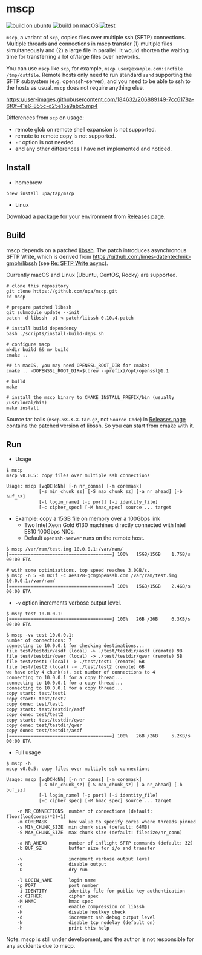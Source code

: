 # mscp

[![build on ubuntu](https://github.com/upa/mscp/actions/workflows/build-ubuntu.yml/badge.svg)](https://github.com/upa/mscp/actions/workflows/build-ubuntu.yml) [![build on macOS](https://github.com/upa/mscp/actions/workflows/build-macos.yml/badge.svg)](https://github.com/upa/mscp/actions/workflows/build-macos.yml) [![test](https://github.com/upa/mscp/actions/workflows/test.yml/badge.svg)](https://github.com/upa/mscp/actions/workflows/test.yml)


`mscp`, a variant of `scp`, copies files over multiple ssh (SFTP)
connections. Multiple threads and connections in mscp transfer (1)
multiple files simultaneously and (2) a large file in parallel. It
would shorten the waiting time for transferring a lot of/large files
over networks.

You can use `mscp` like `scp`, for example, `mscp
user@example.com:srcfile /tmp/dstfile`. Remote hosts only need to run
standard `sshd` supporting the SFTP subsystem (e.g. openssh-server),
and you need to be able to ssh to the hosts as usual. `mscp` does not
require anything else.

https://user-images.githubusercontent.com/184632/206889149-7cc6178a-6f0f-41e6-855c-d25e15a9abc5.mp4


Differences from `scp` on usage:

- remote glob on remote shell expansion is not supported.
- remote to remote copy is not supported.
- `-r` option is not needed.
- and any other differences I have not implemented and noticed.


## Install

- homebrew

```console
brew install upa/tap/mscp
```

- Linux

Download a package for your environment from [Releases
page](https://github.com/upa/mscp/releases).


## Build

mscp depends on a patched [libssh](https://www.libssh.org/).  The
patch introduces asynchronous SFTP Write, which is derived from
https://github.com/limes-datentechnik-gmbh/libssh (see [Re: SFTP Write
async](https://archive.libssh.org/libssh/2020-06/0000004.html)).

Currently macOS and Linux (Ubuntu, CentOS, Rocky) are supported.

```console
# clone this repository
git clone https://github.com/upa/mscp.git
cd mscp

# prepare patched libssh
git submodule update --init
patch -d libssh -p1 < patch/libssh-0.10.4.patch

# install build dependency
bash ./scripts/install-build-deps.sh

# configure mscp
mkdir build && mv build
cmake ..

## in macOS, you may need OPENSSL_ROOT_DIR for cmake:
cmake .. -DOPENSSL_ROOT_DIR=$(brew --prefix)/opt/openssl@1.1

# build
make

# install the mscp binary to CMAKE_INSTALL_PREFIX/bin (usually /usr/local/bin)
make install
```
Source tar balls (`mscp-vX.X.X.tar.gz`, not `Source Code`) in
[Releases page](https://github.com/upa/mscp/releases) contains the patched version
of libssh. So you can start from cmake with it.

## Run

- Usage

```console
$ mscp
mscp v0.0.5: copy files over multiple ssh connections

Usage: mscp [vqDCHdNh] [-n nr_conns] [-m coremask]
            [-s min_chunk_sz] [-S max_chunk_sz] [-a nr_ahead] [-b buf_sz]
            [-l login_name] [-p port] [-i identity_file]
            [-c cipher_spec] [-M hmac_spec] source ... target
```

- Example: copy a 15GB file on memory over a 100Gbps link
  - Two Intel Xeon Gold 6130 machines directly connected with Intel E810 100Gbps NICs.
  - Default `openssh-server` runs on the remote host.

```console
$ mscp /var/ram/test.img 10.0.0.1:/var/ram/
[======================================] 100%   15GB/15GB    1.7GB/s  00:00 ETA
```

```console
# with some optimizations. top speed reaches 3.0GB/s.
$ mscp -n 5 -m 0x1f -c aes128-gcm@openssh.com /var/ram/test.img 10.0.0.1:/var/ram/
[======================================] 100%   15GB/15GB    2.4GB/s  00:00 ETA
```

- `-v` option increments verbose output level.

```console
$ mscp test 10.0.0.1:
[======================================] 100%   26B /26B     6.3KB/s  00:00 ETA
```

```console
$ mscp -vv test 10.0.0.1:
number of connections: 7
connecting to 10.0.0.1 for checking destinations...
file test/testdir/asdf (local) -> ./test/testdir/asdf (remote) 9B
file test/testdir/qwer (local) -> ./test/testdir/qwer (remote) 5B
file test/test1 (local) -> ./test/test1 (remote) 6B
file test/test2 (local) -> ./test/test2 (remote) 6B
we have only 4 chunk(s). set number of connections to 4
connecting to 10.0.0.1 for a copy thread...
connecting to 10.0.0.1 for a copy thread...
connecting to 10.0.0.1 for a copy thread...
copy start: test/test1
copy start: test/test2
copy done: test/test1
copy start: test/testdir/asdf
copy done: test/test2
copy start: test/testdir/qwer
copy done: test/testdir/qwer
copy done: test/testdir/asdf
[======================================] 100%   26B /26B     5.2KB/s  00:00 ETA
```

- Full usage

```console
$ mscp -h
mscp v0.0.5: copy files over multiple ssh connections

Usage: mscp [vqDCHdNh] [-n nr_conns] [-m coremask]
            [-s min_chunk_sz] [-S max_chunk_sz] [-a nr_ahead] [-b buf_sz]
            [-l login_name] [-p port] [-i identity_file]
            [-c cipher_spec] [-M hmac_spec] source ... target

    -n NR_CONNECTIONS  number of connections (default: floor(log(cores)*2)+1)
    -m COREMASK        hex value to specify cores where threads pinned
    -s MIN_CHUNK_SIZE  min chunk size (default: 64MB)
    -S MAX_CHUNK_SIZE  max chunk size (default: filesize/nr_conn)

    -a NR_AHEAD        number of inflight SFTP commands (default: 32)
    -b BUF_SZ          buffer size for i/o and transfer

    -v                 increment verbose output level
    -q                 disable output
    -D                 dry run

    -l LOGIN_NAME      login name
    -p PORT            port number
    -i IDENTITY        identity file for public key authentication
    -c CIPHER          cipher spec
    -M HMAC            hmac spec
    -C                 enable compression on libssh
    -H                 disable hostkey check
    -d                 increment ssh debug output level
    -N                 disable tcp nodelay (default on)
    -h                 print this help
```


Note: mscp is still under development, and the author is not
responsible for any accidents due to mscp.
